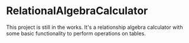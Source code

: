 # RelationalAlgebraCalculator


This project is still in the works. It's a relationship algebra calculator with some basic functionality to perform operations on tables. 
